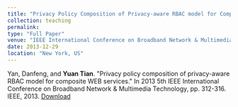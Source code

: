 ```yaml
---
title: "Privacy Policy Composition of Privacy-aware RBAC model for Composite WEB Services"
collection: teaching
permalink: 
type: "Full Paper"
venue: "IEEE International Conference on Broadband Network & Multimedia Technology"
date: 2013-12-29
location: "New York, US"
---
```

Yan, Danfeng, and **Yuan Tian**. "Privacy policy composition of privacy-aware RBAC model for composite WEB services." In 2013 5th IEEE International Conference on Broadband Network & Multimedia Technology, pp. 312-316. IEEE, 2013. [Download](https://ieeexplore.ieee.org/stamp/stamp.jsp?tp=&arnumber=6823964)


